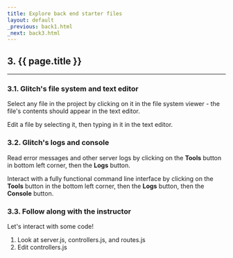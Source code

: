 ```yaml
---
title: Explore back end starter files
layout: default
_previous: back1.html
_next: back3.html
---
```


## 3. {{ page.title }}

---

### 3.1. Glitch's file system and text editor

Select any file in the project by clicking on it in the file system viewer - the file's contents should appear in the text editor.

Edit a file by selecting it, then typing in it in the text editor.

### 3.2. Glitch's logs and console

Read error messages and other server logs by clicking on the **Tools** button in bottom left corner, then the **Logs** button.

Interact with a fully functional command line interface by clicking on the **Tools** button in the bottom left corner, then the **Logs** button, then the **Console** button.

### 3.3. Follow along with the instructor

Let's interact with some code!

1. Look at server.js, controllers.js, and routes.js
2. Edit controllers.js
